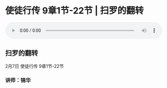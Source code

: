 # 使徒行传 9章1节-22节 | 扫罗的翻转

<audio style="width: 100%;" preload="false" controls controlslist="nodownload"><source src="https://cdn.simai.ml/audio/mp3/2021/tu_9_1-22_210207.mp3" type="audio/mpeg">Your browser does not support the audio element.</audio>

## 扫罗的翻转
2月7日 
使徒行传 9章1节-22节
### 讲师：锦华


